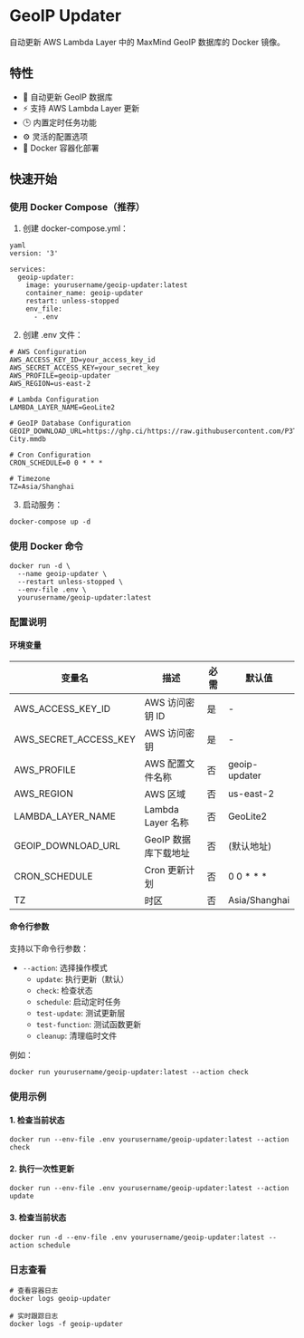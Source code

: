 # GeoIP Updater

自动更新 AWS Lambda Layer 中的 MaxMind GeoIP 数据库的 Docker 镜像。

## 特性

- 🔄 自动更新 GeoIP 数据库
- ⚡ 支持 AWS Lambda Layer 更新
- 🕒 内置定时任务功能
- ⚙️ 灵活的配置选项
- 🐳 Docker 容器化部署

## 快速开始

### 使用 Docker Compose（推荐）

1. 创建 docker-compose.yml：

```
yaml
version: '3'

services:
  geoip-updater:
    image: yourusername/geoip-updater:latest
    container_name: geoip-updater
    restart: unless-stopped
    env_file:
      - .env
```

2. 创建 .env 文件：

```
# AWS Configuration
AWS_ACCESS_KEY_ID=your_access_key_id
AWS_SECRET_ACCESS_KEY=your_secret_key
AWS_PROFILE=geoip-updater
AWS_REGION=us-east-2

# Lambda Configuration
LAMBDA_LAYER_NAME=GeoLite2

# GeoIP Database Configuration
GEOIP_DOWNLOAD_URL=https://ghp.ci/https://raw.githubusercontent.com/P3TERX/GeoLite.mmdb/download/GeoLite2-City.mmdb

# Cron Configuration
CRON_SCHEDULE=0 0 * * *

# Timezone
TZ=Asia/Shanghai
```

3. 启动服务：

```
docker-compose up -d
```

### 使用 Docker 命令

```
docker run -d \
  --name geoip-updater \
  --restart unless-stopped \
  --env-file .env \
  yourusername/geoip-updater:latest
```

### 配置说明

#### 环境变量

| 变量名                | 描述                 | 必需 | 默认值        |
| --------------------- | -------------------- | ---- | ------------- |
| AWS_ACCESS_KEY_ID     | AWS 访问密钥 ID      | 是   | -             |
| AWS_SECRET_ACCESS_KEY | AWS 访问密钥         | 是   | -             |
| AWS_PROFILE           | AWS 配置文件名称     | 否   | geoip-updater |
| AWS_REGION            | AWS 区域             | 否   | us-east-2     |
| LAMBDA_LAYER_NAME     | Lambda Layer 名称    | 否   | GeoLite2      |
| GEOIP_DOWNLOAD_URL    | GeoIP 数据库下载地址 | 否   | (默认地址)    |
| CRON_SCHEDULE         | Cron 更新计划        | 否   | 0 0 * * *     |
| TZ                    | 时区                 | 否   | Asia/Shanghai |

#### 命令行参数

支持以下命令行参数：

* `--action`: 选择操作模式
  * `update`: 执行更新（默认）
  * `check`: 检查状态
  * `schedule`: 启动定时任务
  * `test-update`: 测试更新层
  * `test-function`: 测试函数更新
  * `cleanup`: 清理临时文件

例如：
```
docker run yourusername/geoip-updater:latest --action check
```

### 使用示例

#### 1. 检查当前状态
```docker run --env-file .env yourusername/geoip-updater:latest --action check```

#### 2. 执行一次性更新

```docker run --env-file .env yourusername/geoip-updater:latest --action update```
#### 3. 检查当前状态
```docker run -d --env-file .env yourusername/geoip-updater:latest --action schedule```

### 日志查看

```
# 查看容器日志
docker logs geoip-updater

# 实时跟踪日志
docker logs -f geoip-updater
```
